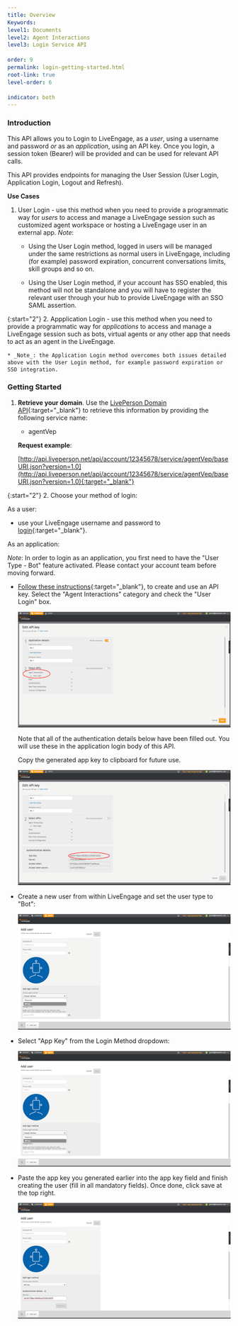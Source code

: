 ```yaml
---
title: Overview
Keywords:
level1: Documents
level2: Agent Interactions
level3: Login Service API

order: 9
permalink: login-getting-started.html
root-link: true
level-order: 6

indicator: both
---
```

### Introduction

This API allows you to Login to LiveEngage, as a *user*, using a username and password _or_ as an *application*, using an API key. Once you login, a session token (Bearer) will be provided and can be used for relevant API calls.

This API provides endpoints for managing the User Session (User Login, Application Login, Logout and Refresh).

**Use Cases**

1. User Login - use this method when you need to provide a programmatic way for _users_ to access and manage a LiveEngage session such as customized agent workspace or hosting a LiveEngage user in an external app. _Note_:

    * Using the User Login method, logged in users will be managed under the same restrictions as normal users in LiveEngage, including (for example) password expiration, concurrent conversations limits, skill groups and so on.

    * Using the User Login method, if your account has SSO enabled, this method will not be standalone and you will have to register the relevant user through your hub to provide LiveEngage with an SSO SAML assertion.

{:start="2"}
2. Appplication Login - use this method when you need to provide a programmatic way for _applications_ to access and manage a LiveEngage session such as bots, virtual agents or any other app that needs to act as an agent in the LiveEngage.

    * _Note_: the Application Login method overcomes both issues detailed above with the User Login method, for example password expiration or SSO integration.

### Getting Started

1. **Retrieve your domain**. Use the [LivePerson Domain API](agent-domain-domain-api.html){:target="_blank"} to retrieve this information by providing the following service name:

	* agentVep

    **Request example**:

    [http://api.liveperson.net/api/account/12345678/service/agentVep/baseURI.json?version=1.0](http://api.liveperson.net/api/account/12345678/service/agentVep/baseURI.json?version=1.0){:target="_blank"}

{:start="2"}
2. Choose your method of login:

  As a user:

  * use your LiveEngage username and password to [login](/agent-login.html){:target="_blank"}.

  As an application:

  _Note_: In order to login as an application, you first need to have the "User Type - Bot" feature activated. Please contact your account team before moving forward.

  * [Follow these instructions](guides-gettingstarted.html){:target="_blank"}, to create and use an API key. Select the "Agent Interactions" category and check the "User Login" box.

      ![APIKeyCreation](img/APIKeyCreation.png)

      Note that all of the authentication details below have been filled out. You will use these in the application login body of this API.

      Copy the generated app key to clipboard for future use.

      ![APIKeyCreation1](img/apikeycreation1.png)

  * Create a new user from within LiveEngage and set the user type to "Bot":

      ![SetBot](img/setbot.png)

  * Select "App Key" from the Login Method dropdown:

      ![LoginMethod](img/loginmethod.png)

  * Paste the app key you generated earlier into the app key field and finish creating the user (fill in all mandatory fields). Once done, click save at the top right.

      ![UserWithKey](img/userwithkey.png)
